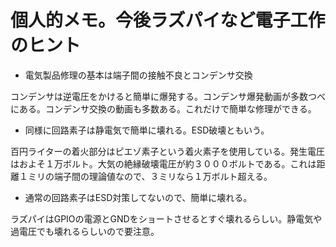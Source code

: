 # 個人的メモ。今後ラズパイなど電子工作のヒント

- 電気製品修理の基本は端子間の接触不良とコンデンサ交換

コンデンサは逆電圧をかけると簡単に爆発する。コンデンサ爆発動画が多数つべにある。コンデンサ交換の動画も多数ある。これだけで簡単な修理ができる。

- 同様に回路素子は静電気で簡単に壊れる。ESD破壊ともいう。

百円ライターの着火部分はピエゾ素子という着火素子を使用している。発生電圧はおよそ１万ボルト。大気の絶縁破壊電圧が約３０００ボルトである。これは距離１ミリの端子間の理論値なので、３ミリなら１万ボルト超える。

- 通常の回路素子はESD対策してないので、簡単に壊れる。

ラズパイはGPIOの電源とGNDをショートさせるとすぐ壊れるらしい。静電気や過電圧でも壊れるらしいので要注意。
